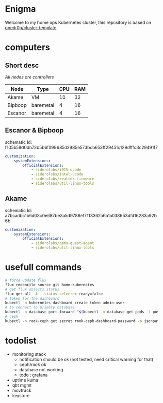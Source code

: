 # Enigma

Welcome to my home ops Kubernetes cluster, this repository is based on [onedr0p/cluster-template](https://github.com/onedr0p/cluster-template)

# computers

## Short desc

*All nodes are controllers*

| Node    | Type      | CPU | RAM |
|---------|-----------|-----|-----|
| Akame   | VM        | 10  | 32  |
| Bipboop | baremetal | 4   | 16  |
| Escanor | baremetal | 4   | 16  |

## Escanor & Bipboop

schematic Id: f105b58d0db73b5b6f099685d2985e573bcb653ff29451c129dfffc3c29491f7

```yaml
customization:
    systemExtensions:
        officialExtensions:
            - siderolabs/i915-ucode
            - siderolabs/intel-ucode
            - siderolabs/realtek-firmware
            - siderolabs/util-linux-tools
```

## Akame

schematic Id: a7bcadbc1b6d03c0e687be3a5d9789ef7113362a6a1a038653dfd16283a92b6b

```yaml
customization:
    systemExtensions:
        officialExtensions:
            - siderolabs/qemu-guest-agent
            - siderolabs/util-linux-tools
```

# usefull commands

```bash
# force update flux
flux reconcile source git home-kubernetes
# get flux objects status
flux get all -A --status-selector ready=false
# token for the dashboard
kubectl -n kubernetes-dashboard create token admin-user
# to connect to primary database
kubectl -n database port-forward "$(kubectl -n database get pods -l postgres-operator.crunchydata.com/role=master -o name)" 5432:5432
# ceph
kubectl -n rook-ceph get secret rook-ceph-dashboard-password -o jsonpath="{['data']['password']}" | base64 --decode && echo
```

# todolist

- monitoring stack
  - notification should be ok (not tested, need critical warning for that)
  - ceph/rook ok
  - database not working
  - todo : grafana
- uptime kuma
- qbt mgmt
- movtrack
- keystore
